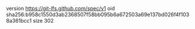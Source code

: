version https://git-lfs.github.com/spec/v1
oid sha256:b958c1550d3ab2368507f58bb095b6a672503a69e137bd026f4f1038a361bcc1
size 302
